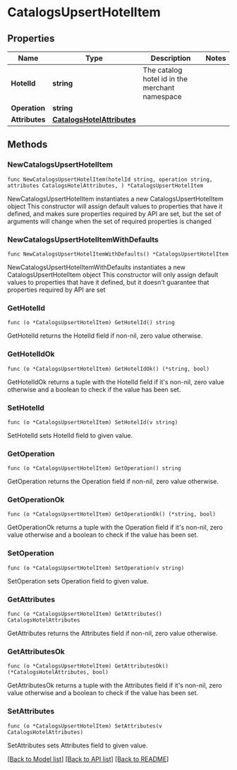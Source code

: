 # CatalogsUpsertHotelItem

## Properties

Name | Type | Description | Notes
------------ | ------------- | ------------- | -------------
**HotelId** | **string** | The catalog hotel id in the merchant namespace | 
**Operation** | **string** |  | 
**Attributes** | [**CatalogsHotelAttributes**](CatalogsHotelAttributes.md) |  | 

## Methods

### NewCatalogsUpsertHotelItem

`func NewCatalogsUpsertHotelItem(hotelId string, operation string, attributes CatalogsHotelAttributes, ) *CatalogsUpsertHotelItem`

NewCatalogsUpsertHotelItem instantiates a new CatalogsUpsertHotelItem object
This constructor will assign default values to properties that have it defined,
and makes sure properties required by API are set, but the set of arguments
will change when the set of required properties is changed

### NewCatalogsUpsertHotelItemWithDefaults

`func NewCatalogsUpsertHotelItemWithDefaults() *CatalogsUpsertHotelItem`

NewCatalogsUpsertHotelItemWithDefaults instantiates a new CatalogsUpsertHotelItem object
This constructor will only assign default values to properties that have it defined,
but it doesn't guarantee that properties required by API are set

### GetHotelId

`func (o *CatalogsUpsertHotelItem) GetHotelId() string`

GetHotelId returns the HotelId field if non-nil, zero value otherwise.

### GetHotelIdOk

`func (o *CatalogsUpsertHotelItem) GetHotelIdOk() (*string, bool)`

GetHotelIdOk returns a tuple with the HotelId field if it's non-nil, zero value otherwise
and a boolean to check if the value has been set.

### SetHotelId

`func (o *CatalogsUpsertHotelItem) SetHotelId(v string)`

SetHotelId sets HotelId field to given value.


### GetOperation

`func (o *CatalogsUpsertHotelItem) GetOperation() string`

GetOperation returns the Operation field if non-nil, zero value otherwise.

### GetOperationOk

`func (o *CatalogsUpsertHotelItem) GetOperationOk() (*string, bool)`

GetOperationOk returns a tuple with the Operation field if it's non-nil, zero value otherwise
and a boolean to check if the value has been set.

### SetOperation

`func (o *CatalogsUpsertHotelItem) SetOperation(v string)`

SetOperation sets Operation field to given value.


### GetAttributes

`func (o *CatalogsUpsertHotelItem) GetAttributes() CatalogsHotelAttributes`

GetAttributes returns the Attributes field if non-nil, zero value otherwise.

### GetAttributesOk

`func (o *CatalogsUpsertHotelItem) GetAttributesOk() (*CatalogsHotelAttributes, bool)`

GetAttributesOk returns a tuple with the Attributes field if it's non-nil, zero value otherwise
and a boolean to check if the value has been set.

### SetAttributes

`func (o *CatalogsUpsertHotelItem) SetAttributes(v CatalogsHotelAttributes)`

SetAttributes sets Attributes field to given value.



[[Back to Model list]](../README.md#documentation-for-models) [[Back to API list]](../README.md#documentation-for-api-endpoints) [[Back to README]](../README.md)



